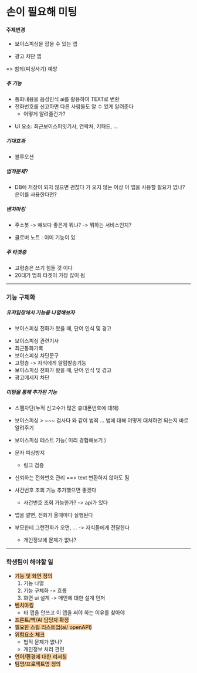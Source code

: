# 손이 필요해 미팅

#### 주제변경
- 보이스피싱을 잡을 수 있는 앱
* 광고 차단 앱

=> 범죄(피싱사기) 예방
##### 주 기능
- 통화내용을 음성인식 ai를 활용하여 TEXT로 변환
- 전화번호를 신고하면 다른 사람들도 알 수 있게 알려준다
	- 어떻게 알려줄건가?
* UI 요소: 최근보이스피잇기사, 연락처, 키패드, ...
##### 기대효과
- 블루오션
##### 법적문제?
- DB에 저장이 되지 않으면 괜찮다
가 오지 않는 이상 이 앱을 사용할 필요가 없나?
은어를 사용한다면?
##### 벤치마킹
- 주소봇
	-> 얘보다 좋은게 뭐냐?
	-> 뭐하는 서비스인지?
* 클로버 노트 : 이미 기능이 있
##### 주 타겟층
  *  고령층은 쓰기 힘들 것 이다
  * 20대가 범죄 타겟이 가장 많이 됨

-------
### 기능 구체화
##### 유저입장에서 기능을 나열해보자
* 보이스피싱 전화가 왔을 때, 단어 인식 및 경고
- 보이스피싱 관련기사
- 최근통화기록
- 보이스피싱 차단문구
- 고령층 -> 자식에게 알림발송기능
- 보이스피싱 전화가 왔을 때, 단어 인식 및 경고
- 광고메세지 차단
##### 미팅을 통해 추가된 기능
* 스팸차단(누적 신고수가 많은 휴대폰번호에 대해)
* 보이스피싱 > ~~~ 검사다 와 같이 범죄 ... 법에 대해 어떻게 대처하면 되는지 바로알려주기
* 보이스피싱 테스트 기능(  미리 경험해보기 )
* 문자 피싱방지 
	* 링크 검증
* 신뢰하는 전화번호 관리  ==> text 변환하지 않아도 됨
* 사건번호 조회 기능 추가했으면 좋겠다
	- 사건번호 조회 가능한가? -> api가 있다

* 앱을 깔면, 전화가 올때마다 실행된다
* 부모한테 그런전화가 오면, ...  -> 자식들에게 전달한다
	* 개인정보에 문제가 없나?

-------
### 학생팀이 해야할 일
* <mark style="background: #FFB86CA6;">기능 및 화면 정의</mark>
	1) 기능 나열
	2) 기능 구체화 -> 흐름
	3) 화면 ui 설계
		-> 메인에 대한 설계 먼저
*  <mark style="background: #FFB86CA6;">벤치마킹</mark> 
	* 타 앱을 안쓰고 이 앱을 써야 하는 이유를 찾아야 
* <mark style="background: #FFB86CA6;">프론트/백/AI 담당자 확정</mark>
* <mark style="background: #FFB86CA6;">필요한 스킬 리스트업(ai/ openAPI)</mark>
* <mark style="background: #FFB86CA6;">위험요소 체크</mark>
	* 법적 문제가 없나?
	*  개인정보 처리 관련
* <mark style="background: #FFB86CA6;">언어/환경에 대한 리서칭</mark>
* <mark style="background: #FFB86CA6;">팀명/프로젝트명 정의</mark>

